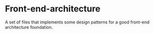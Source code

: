 Front-end-architecture
======================

A set of files that implements some design patterns for a good front-end architecture foundation. 
